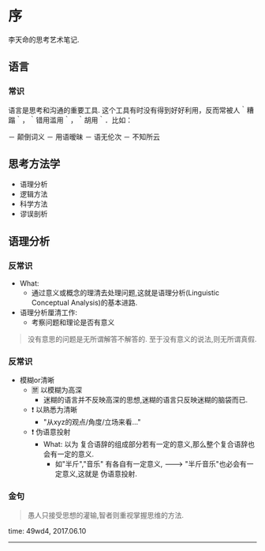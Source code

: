 # 序

李天命的思考艺术笔记.

## 语言

### 常识

语言是思考和沟通的重要工具. 这个工具有时没有得到好好利用，反而常被人｀糟蹋｀，｀错用滥用｀，｀胡用｀．比如：

－ 颠倒词义
－ 用语暧昧
－ 语无伦次
－ 不知所云

## 思考方法学

- 语理分析
- 逻辑方法
- 科学方法
- 谬误剖析

## 语理分析

### 反常识

- What:
  - 通过意义或概念的理清去处理问题,这就是语理分析(Linguistic Conceptual Analysis)的基本进路.
- 语理分析厘清工作:
  - 考察问题和理论是否有意义

> 没有意思的问题是无所谓解答不解答的. 至于没有意义的说法,则无所谓真假.

### 反常识

- 模糊or清晰
  - :u7981: 以模糊为高深
    - 迷糊的语言并不反映高深的思想,迷糊的语言只反映迷糊的脑袋而已.
  - :exclamation: 以熟悉为清晰
    - "从xyz的观点/角度/立场来看..."
  - :exclamation: 伪语意投射
    - What: 以为 复合语辞的组成部分若有一定的意义,那么整个复合语辞也会有一定的意义.
      - 如"半斤","音乐" 有各自有一定意义, ---> "半斤音乐"也必会有一定意义,这就是 伪语意投射.

### 金句

> 愚人只接受思想的灌输,智者则重视掌握思维的方法.

time: 49wd4, 2017.06.10

---
